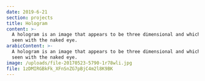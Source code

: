```yaml
---
date: 2019-6-21
section: projects
title: Hologram
content: >-
  A hologram is an image that appears to be three dimensional and which can be
  seen with the naked eye.
arabicContent: >-
  A hologram is an image that appears to be three dimensional and which can be
  seen with the naked eye.
image: /uploads/file-20170523-5790-1r78wli.jpg
file: 1zDMIRGBkFk_XFnSnZG7pBjC4m2l8K9BK
---
```


